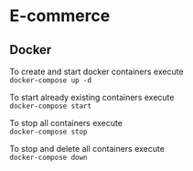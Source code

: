 # E-commerce

## Docker
To create and start docker containers execute  
`docker-compose up -d`

To start already existing containers execute  
`docker-compose start`

To stop all containers execute  
`docker-compose stop`

To stop and delete all containers execute  
`docker-compose down`
